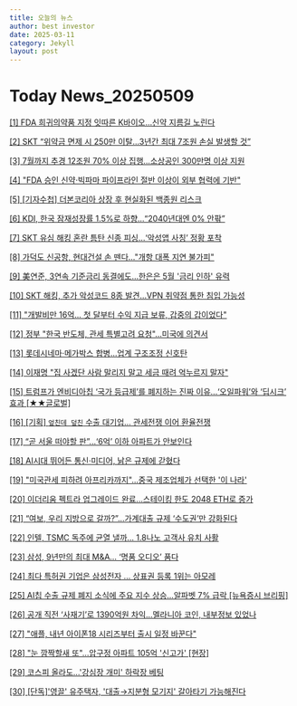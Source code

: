 ```yaml
---
title: 오늘의 뉴스
author: best investor
date: 2025-03-11
category: Jekyll
layout: post
---
```


# Today News_20250509

[[1]  FDA 희귀의약품 지정 잇따른 K바이오…신약 지름길 노린다](http://v.daum.net/v/20250508175126534)

[[2]  SKT “위약금 면제 시 250만 이탈…3년간 최대 7조원 손실 발생할 것”](https://www.joongang.co.kr/article/25334560)

[[3]  7월까지 추경 12조원 70% 이상 집행…소상공인 300만명 이상 지원](http://v.daum.net/v/20250508142018930)

[[4]  "FDA 승인 신약·빅파마 파이프라인 절반 이상이 외부 협력에 기반"](https://www.medigatenews.com/news/1466610709)

[[5]  [기자수첩] 더본코리아 상장 후 현실화된 백종원 리스크](https://www.sisajournal-e.com/news/articleView.html?idxno=411610)

[[6]  KDI, 한국 잠재성장률 1.5%로 하향…“2040년대엔 0% 안팎”](http://v.daum.net/v/20250508160002650)

[[7]  SKT 유심 해킹 혼란 틈탄 신종 피싱…‘악성앱 사칭’ 정황 포착](https://www.hellot.net/news/article.html?no=101079)

[[8]  가덕도 신공항, 현대건설 손 뗀다..."개항 대폭 지연 불가피"](http://v.daum.net/v/20250508180252126)

[[9]  美연준, 3연속 기준금리 동결에도…한은은 5월 '금리 인하' 유력](http://v.daum.net/v/20250508140322036)

[[10]  SKT 해킹, 추가 악성코드 8종 발견…VPN 취약점 통한 침입 가능성](http://v.daum.net/v/20250507181048366)

[[11]  "개발비만 16억... 첫 달부터 수익 지급 보류, 갑중의 갑이었다"](http://v.daum.net/v/20250508171203433)

[[12]  정부 "한국 반도체, 관세 특별고려 요청"…미국에 의견서](http://v.daum.net/v/20250507145603570)

[[13]  롯데시네마·메가박스 합병…업계 구조조정 신호탄](http://v.daum.net/v/20250508163508438)

[[14]  이재명 "집 사겠단 사람 말리지 말고 세금 때려 억누르지 말자"](https://news.einfomax.co.kr/news/articleView.html?idxno=4354961)

[[15]  트럼프가 엔비디아칩 ‘국가 등급제’를 폐지하는 진짜 이유...‘오일파워’와 ‘딥시크’ 효과 [★★글로벌]](https://www.mk.co.kr/news/world/11311344)

[[16]  [기획] `엎친데 덮친` 수출 대기업… 관세전쟁 이어 환율전쟁](http://v.daum.net/v/20250507183532325)

[[17]  “곧 서울 떠야할 판”…‘6억’ 이하 아파트가 안보인다](http://v.daum.net/v/20250507153318311)

[[18]  AI시대 뛰어든 통신·미디어, 낡은 규제에 갇혔다](http://v.daum.net/v/20250508144007117)

[[19]  "미국관세 피하려 아프리카까지"…중국 제조업체가 선택한 '이 나라'](http://v.daum.net/v/20250508140806272)

[[20]  이더리움 펙트라 업그레이드 완료...스테이킹 한도 2048 ETH로 증가](https://www.digitaltoday.co.kr/news/articleView.html?idxno=564916)

[[21]  “여보, 우리 지방으로 갈까?”...가계대출 규제 ‘수도권’만 강화된다](http://v.daum.net/v/20250507185106791)

[[22]  인텔, TSMC 독주에 균열 낼까… 1.8나노 고객사 유치 사활](http://v.daum.net/v/20250508060054955)

[[23]  삼성, 9년만의 최대 M&A… ‘명품 오디오’ 품다](https://www.donga.com/news/Economy/article/all/20250507/131559039/2)

[[24]  최다 특허권 기업은 삼성전자 … 상표권 등록 1위는 아모레](http://v.daum.net/v/20250508205115383)

[[25]  AI칩 수출 규제 폐지 소식에 주요 지수 상승…알파벳 7% 급락 [뉴욕증시 브리핑]](http://v.daum.net/v/20250508072701242)

[[26]  공개 직전 ‘사재기’로 1390억원 차익…멜라니아 코인, 내부정보 있었나](http://v.daum.net/v/20250508094118973)

[[27]  "애플, 내년 아이폰18 시리즈부터 출시 일정 바꾼다"](http://v.daum.net/v/20250507105304423)

[[28]  "눈 깜짝할새 또"…압구정 아파트 105억 '신고가' [현장]](http://v.daum.net/v/20250508051957500)

[[29]  코스피 올라도…'강심장 개미' 하락장 베팅](http://v.daum.net/v/20250508173328667)

[[30]  [단독]'영끌' 유주택자, '대출→지분형 모기지' 갈아타기 가능해진다](http://v.daum.net/v/20250508165001175)

